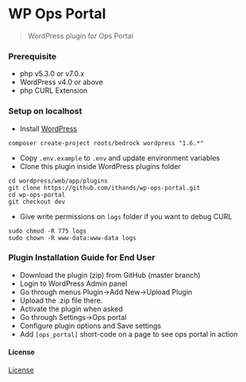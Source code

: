 # WP Ops Portal

> WordPress plugin for Ops Portal


### Prerequisite
* php v5.3.0 or v7.0.x
* WordPress v4.0 or above
* php CURL Extension

### Setup on localhost
* Install [WordPress](https://roots.io/bedrock/)
```
composer create-project roots/bedrock wordpress "1.6.*"
```
* Copy ```.env.example``` to ```.env``` and update environment variables
* Clone this plugin inside WordPress plugins folder
```
cd wordpress/web/app/plugins
git clone https://github.com/ithands/wp-ops-portal.git
cd wp-ops-portal
git checkout dev
```
* Give write permissions on ```logs``` folder if you want to debug CURL
```
sudo chmod -R 775 logs
sudo chown -R www-data:www-data logs
```

### Plugin Installation Guide for End User
- Download the plugin (zip) from GitHub (master branch)
- Login to WordPress Admin panel
- Go through menus Plugin->Add New->Upload Plugin
- Upload the .zip file there.
- Activate the plugin when asked
- Go through Settings->Ops portal
- Configure plugin options and Save settings
- Add ```[ops_portal]``` short-code on a page to see ops portal in action


#### License
[License](LICENSE.txt)

